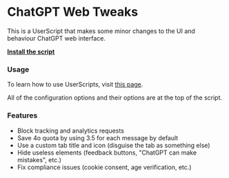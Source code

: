 # ChatGPT Web Tweaks
This is a UserScript that makes some minor changes to the UI and behaviour ChatGPT web interface.

**[Install the script](https://github.com/toast-riot/chatgpt-web-tweaks/raw/main/chatgpt_web_tweaks.user.js)**

### Usage
To learn how to use UserScripts, visit [this page](https://greasyfork.org/en/help/installing-user-scripts).

All of the configuration options and their options are at the top of the script.

### Features
- Block tracking and analytics requests
- Save 4o quota by using 3.5 for each message by default
- Use a custom tab title and icon (disguise the tab as something else)
- Hide useless elements (feedback buttons, "ChatGPT can make mistakes", etc.)
- Fix compliance issues (cookie consent, age verification, etc.)
